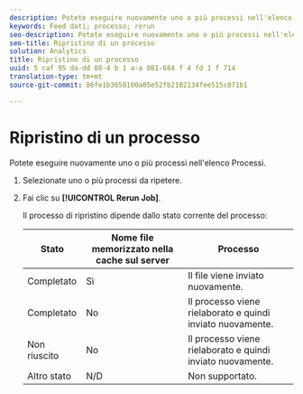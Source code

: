 ```yaml
---
description: Potete eseguire nuovamente uno o più processi nell'elenco Processi.
keywords: Feed dati; processo; rerun
seo-description: Potete eseguire nuovamente uno o più processi nell'elenco Processi.
seo-title: Ripristino di un processo
solution: Analytics
title: Ripristino di un processo
uuid: 5 caf 95 da-dd 88-4 b 1 a-a 081-684 f 4 fd 1 f 714
translation-type: tm+mt
source-git-commit: 86fe1b3650100a05e52fb2102134fee515c871b1

---
```



# Ripristino di un processo

Potete eseguire nuovamente uno o più processi nell'elenco Processi.

1. Selezionate uno o più processi da ripetere.
1. Fai clic su **[!UICONTROL Rerun Job]**.

   Il processo di ripristino dipende dallo stato corrente del processo:

   | Stato | Nome file memorizzato nella cache sul server | Processo |
   |---|---|---|
   | Completato | Sì | Il file viene inviato nuovamente. |
   | Completato | No | Il processo viene rielaborato e quindi inviato nuovamente. |
   | Non riuscito | No | Il processo viene rielaborato e quindi inviato nuovamente. |
   | Altro stato | N/D | Non supportato. |

